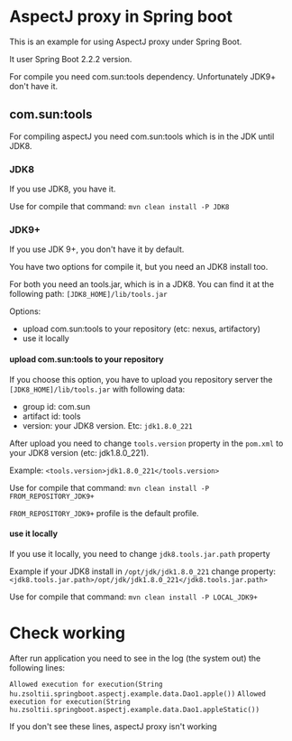 # AspectJ proxy in Spring boot #

This is an example for using AspectJ proxy under Spring Boot.

It user Spring Boot 2.2.2 version.

For compile you need com.sun:tools dependency.
Unfortunately JDK9+ don't have it.

## com.sun:tools ##

For compiling aspectJ you need com.sun:tools which is in the JDK until JDK8.

### JDK8 ###

If you use JDK8, you have it.

Use for compile that command: `mvn clean install -P JDK8`

### JDK9+ ###

If you use JDK 9+, you don't have it by default.

You have two options for compile it, but you need an JDK8 install too.

For both you need an tools.jar, which is in a JDK8. You can find it at the following path: `[JDK8_HOME]/lib/tools.jar`

Options:

- upload com.sun:tools to your repository (etc: nexus, artifactory)
- use it locally

#### upload com.sun:tools to your repository ####

If you choose this option, you have to upload you repository server the `[JDK8_HOME]/lib/tools.jar` with following data:

- group id: com.sun
- artifact id: tools
- version: your JDK8 version. Etc: `jdk1.8.0_221` 

After upload you need to change `tools.version` property in the `pom.xml` to your JDK8 version (etc: jdk1.8.0_221).

Example: `<tools.version>jdk1.8.0_221</tools.version>`

Use for compile that command: `mvn clean install -P FROM_REPOSITORY_JDK9+`

`FROM_REPOSITORY_JDK9+` profile is the default profile.

#### use it locally ####

If you use it locally, you need to change `jdk8.tools.jar.path` property

Example if your JDK8 install in `/opt/jdk/jdk1.8.0_221` change property: `<jdk8.tools.jar.path>/opt/jdk/jdk1.8.0_221</jdk8.tools.jar.path>` 

Use for compile that command: `mvn clean install -P LOCAL_JDK9+`

# Check working #

After run application you need to see in the log (the system out) the following lines:

`Allowed execution for execution(String hu.zsoltii.springboot.aspectj.example.data.Dao1.apple())`
`Allowed execution for execution(String hu.zsoltii.springboot.aspectj.example.data.Dao1.appleStatic())`

If you don't see these lines, aspectJ proxy isn't working